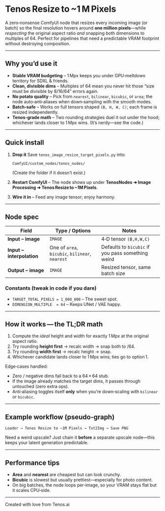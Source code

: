 # Tenos Resize to \~1 M Pixels

A zero‑nonsense ComfyUI node that resizes every incoming image (or batch) so the final resolution hovers around **one million pixels**—while *respecting* the original aspect ratio *and* snapping both dimensions to multiples of 64. Perfect for pipelines that need a predictable VRAM footprint without destroying composition.

---

## Why you’d use it

* **Stable VRAM budgeting** – 1 Mpx keeps you under GPU‑meltdown territory for SDXL & friends.
* **Clean, divisible dims** – Multiples of 64 mean you never hit those “size must be divisible by 8/16/64” errors again.
* **No potato quality** – Pick from `nearest`, `bilinear`, `bicubic`, or `area`; the node auto‑anti‑aliases when down‑sampling with the smooth modes.
* **Batch‑safe** – Works on full tensors shaped `(B, H, W, C)`; each frame is resized independently.
* **Tenos‑grade math** – Two rounding strategies duel it out under the hood; whichever lands closer to 1 Mpx wins. (It’s nerdy—see the code.)&#x20;

---

## Quick install

1. **Drop it**
   Save `tenos_image_resize_target_pixels.py` into:

   ```text
   ComfyUI/custom_nodes/tenos_nodes/
   ```

   (Create the folder if it doesn’t exist.)

2. **Restart ComfyUI** – The node shows up under **TenosNodes ➜ Image Processing ➜ Tenos Resize to \~1M Pixels**.

3. **Wire it in** – Feed any image tensor; enjoy harmony.

---

## Node spec

| Field                     | Type / Options                                  | Notes                                             |
| ------------------------- | ----------------------------------------------- | ------------------------------------------------- |
| **Input – image**         | `IMAGE`                                         | 4‑D tensor `(B,H,W,C)`                            |
| **Input – interpolation** | One of `area`, `bicubic`, `bilinear`, `nearest` | Defaults to `bicubic` if you pass something weird |
| **Output – image**        | `IMAGE`                                         | Resized tensor, same batch size                   |

### Constants (tweak in code if you dare)

* `TARGET_TOTAL_PIXELS = 1_000_000` – The sweet spot.
* `DIMENSION_MULTIPLE  = 64` – Keeps UNet / VAE happy.


---

## How it works — the TL;DR math

1. Compute the *ideal* height and width for exactly 1 Mpx at the original aspect ratio.
2. Try rounding **height first** → recalc width → snap both to /64.
3. Try rounding **width first** → recalc height → snap.
4. Whichever candidate lands closer to 1 Mpx wins; ties go to option 1.&#x20;

Edge‑cases handled:

* Zero / negative dims fall back to a 64 × 64 stub.
* If the image already matches the target dims, it passes through untouched (zero extra ops).
* Anti‑aliasing toggles itself **only** when you’re down‑scaling with `bilinear` or `bicubic`.&#x20;

---

## Example workflow (pseudo‑graph)

```text
Loader → Tenos Resize to ~1M Pixels → Txt2Img → Save PNG
```

Need a weird upscale? Just chain it **before** a separate upscale node—this keeps your latent generation predictable.

---

## Performance tips

* **Area** and **nearest** are cheapest but can look crunchy.
* **Bicubic** is slowest but usually prettiest—especially for photo content.
* On big batches, the node loops per‑image, so your VRAM stays flat but it scales CPU‑side.

---

Created with love from Tenos.ai

